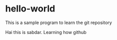 # hello-world
This is a sample program to learn the git repository

Hai this is sabdar.   Learning how github
